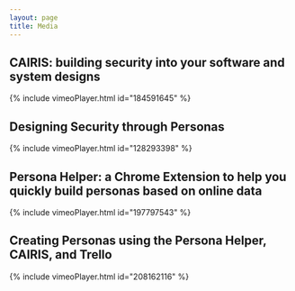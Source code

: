```yaml
---
layout: page
title: Media
---
```


<h2>CAIRIS: building security into your software and system designs</h2>

{% include vimeoPlayer.html id="184591645" %}

<h2>Designing Security through Personas</h2>

{% include vimeoPlayer.html id="128293398" %}

<h2>Persona Helper: a Chrome Extension to help you quickly build personas based on online data</h2>

{% include vimeoPlayer.html id="197797543" %}

<h2>Creating Personas using the Persona Helper, CAIRIS, and Trello</h2>

{% include vimeoPlayer.html id="208162116" %}

